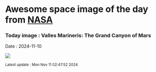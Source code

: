 
# Awesome space image of the day from [NASA](https://api.nasa.gov/)

### Today image : Valles Marineris: The Grand Canyon of Mars
Date : 2024-11-10

![](https://apod.nasa.gov/apod/image/2411/marsglobe_viking_960.jpg)

<small>Latest update : Mon Nov 11 02:47:52 2024</small>
        